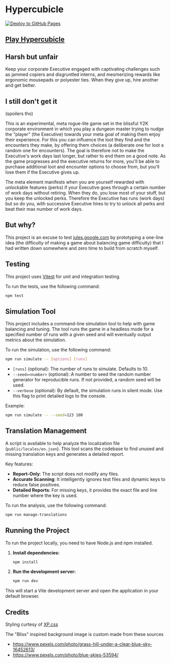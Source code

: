 # Hypercubicle

[![Deploy to GitHub Pages](https://github.com/t0mg/hypercubicle/actions/workflows/deploy.yml/badge.svg)](https://github.com/t0mg/hypercubicle/actions/workflows/deploy.yml)

## [Play Hypercubicle](https://t0mg.github.io/hypercubicle)

## Harsh but unfair

Keep your corporate Executive engaged with captivating challenges such as jammed copiers and disgruntled interns, and mesmerizing rewards like ergonomic mousepads or polyester ties. When they give up, hire another and get better.

## I still don't get it 

(spoilers tho)

This is an experimental, meta rogue-lite game set in the blissful Y2K corporate environment in which you play a dungeon master trying to nudge the "player" (the Executive) towards your meta goal of making them enjoy their experience. For this you can influence the loot they find and the encounters they make, by offering them choices (a deliberate one for loot a random one for encounters). The goal is therefore not to make the Executive's work days last longer, but rather to end them on a good note. As the game progresses and the executive returns for more, you'll be able to purchase additional loot and encounter options to choose from, but you'll lose them if the Executive gives up.

The meta element manifests when you are yourself rewarded with unlockable features (perks) if your Executive goes through a certain number of work days without retiring. When they do, you lose most of your stuff, but you keep the unlocked perks. Therefore the Executive has runs (work days) but so do you, with successive Executive hires to try to unlock all perks and beat their max number of work days.

## But why?

This project is an excuse to test [jules.google.com](https://jules.google.com) by prototyping a one-line idea (the difficulty of making a game about balancing game difficulty) that I had written down somewhere and zero time to build from scratch myself.

## Testing

This project uses [Vitest](https://vitest.dev/) for unit and integration testing.

To run the tests, use the following command:

```bash
npm test
```

## Simulation Tool

This project includes a command-line simulation tool to help with game balancing and tuning. The tool runs the game in a headless mode for a specified number of runs with a given seed and will eventually output metrics about the simulation.

To run the simulation, use the following command:

```bash
npm run simulate -- [options] [runs]
```

-   `[runs]` (optional): The number of runs to simulate. Defaults to 10.
-   `--seed=<number>` (optional): A number to seed the random number generator for reproducible runs. If not provided, a random seed will be used.
-   `--verbose` (optional): By default, the simulation runs in silent mode. Use this flag to print detailed logs to the console.

Example:
```bash
npm run simulate -- --seed=123 100
```

## Translation Management

A script is available to help analyze the localization file (`public/locales/en.json`). This tool scans the codebase to find unused and missing translation keys and generates a detailed report.

Key features:
- **Report-Only**: The script does not modify any files.
- **Accurate Scanning**: It intelligently ignores test files and dynamic keys to reduce false positives.
- **Detailed Reports**: For missing keys, it provides the exact file and line number where the key is used.

To run the analysis, use the following command:

```bash
npm run manage-translations
```

## Running the Project

To run the project locally, you need to have Node.js and npm installed.

1.  **Install dependencies:**
    ```bash
    npm install
    ```

2.  **Run the development server:**
    ```bash
    npm run dev
    ```

This will start a Vite development server and open the application in your default browser.

## Credits

Styling curtesy of [XP.css ](https://botoxparty.github.io/XP.css)

The "Bliss" inspired background image is custom made from these sources
- https://www.pexels.com/photo/grass-hill-under-a-clear-blue-sky-16452613/
- https://www.pexels.com/photo/blue-skies-53594/
